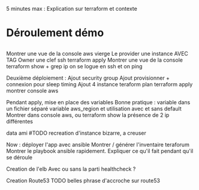 5 minutes max : Explication sur terraform et contexte



# Déroulement démo

##
Montrer une vue de la console aws vierge
Le provider
une instance AVEC TAG Owner
une clef ssh
terraform apply
Montrer une vue de la console
terraform show + grep ip
on se logue en ssh
et on ping

Deuxième déploiement :
Ajout security group
Ajout provisionner + connexion pour sleep timing
Ajout 4 instance
teraform plan
terraform apply
montrer console aws

Pendant apply, mise en place des variables
Bonne pratique : variable dans un fichier séparé
variable aws_region et utilisation avec et sans default
Montrer dans console aws, ou terraform show la présence de 2 ip différentes

data ami
#TODO recreation d'instance bizarre, a creuser

Now : déployer l'app avec ansible
Montrer / générer l'inventaire teraforum
Montrer le playbook ansible rapidement.
Expliquer ce qu'il fait pendant qu'il se déroule

Creation de l'elb
Avec ou sans la parti healthcheck ?

Creation Route53
TODO belles phrase d'accroche sur route53